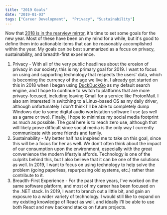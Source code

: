 ```yaml
---
title: "2019 Goals"
date: "2019-01-03"
tags: ["Career Development",  "Privacy", "Sustainability"]
---
```

Now that [2018 is in the rearview mirror](../2018-year-in-review), it's time to set some goals for the new year.  Most of these have been on my mind for a while, but it's good to define them into actionable items that can be reasonably accomplished within the year.  My goals can be best summarized as a focus on privacy, sustainability, and breadth-first experience.

1. Privacy - With all of the very public headlines about the erosion of privacy in our society, this is my primary goal for 2019.  I want to focus on using and supporting technology that respects the users' data, which is becoming the currency of the age we live in.  I already got started on this in 2018 when I began using [DuckDuckGo](https://duckduckgo.com) as my default search engine, and I hope to continue to switch to platforms that are more privacy-focused, including leaving Gmail for a service like ProtonMail.  I also am interested in switching to a Linux-based OS as my daily driver, although unfortunately I don't think I'll be able to completely dump Windows due to some digital audio workstation software I use (as well as a game or two).  Finally, I hope to minimize my social media footprint as much as possible.  The goal here is to reach zero use, although that will likely prove difficult since social media is the only way I currently communicate with some friends and family.
2. Sustainability - My better half has inspired me to take on this goal, since this will be a focus for her as well.  We don't often think about the impact of our consumption upon the environment, especially with the great convenience the modern lifestyle affords.  Technology is one of the culprits behind this, but I also believe that it can be one of the solutions as well.  In 2019, I want to focus on using technology to help solve the problem (going paperless, repurposing old systems, etc.) rather than contribute to it.
3. Breadth-First Experience - For the past three years, I've worked on the same software platform, and most of my career has been focused on the .NET stack.  In 2019, I want to branch out a little bit, and gain an exposure to a wider variety of technology.  I would still like to expand on my existing knowledge of React as well, and ideally I'll be able to use both React and new backend stacks on future projects.